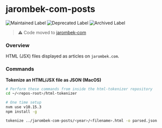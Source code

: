 # jarombek-com-posts

![Maintained Label](https://img.shields.io/badge/Maintained-No-red?style=for-the-badge)
![Deprecated Label](https://img.shields.io/badge/Deprecated-Yes-lightgray?style=for-the-badge)
![Archived Label](https://img.shields.io/badge/Archived-Yes-lightgray?style=for-the-badge)

> ⚠️ Code moved to [jarombek-com](https://github.com/AJarombek/jarombek-com)

### Overview

HTML (JSX) files displayed as articles on `jarombek.com`.

### Commands

**Tokenize an HTML/JSX file as JSON (MacOS)**

```bash
# Perform these commands from inside the html-tokenizer repository
cd ~/<repos-root>/html-tokenizer

# One time setup
nvm use v10.15.3
npm install -g

tokenize ../jarombek-com-posts/<year>/<filename>.html -o parsed.json
```
